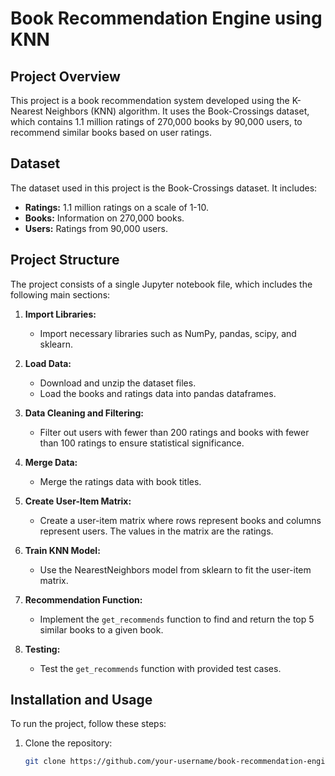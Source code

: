 # Book Recommendation Engine using KNN

## Project Overview

This project is a book recommendation system developed using the K-Nearest Neighbors (KNN) algorithm. It uses the Book-Crossings dataset, which contains 1.1 million ratings of 270,000 books by 90,000 users, to recommend similar books based on user ratings.

## Dataset

The dataset used in this project is the Book-Crossings dataset. It includes:
- **Ratings:** 1.1 million ratings on a scale of 1-10.
- **Books:** Information on 270,000 books.
- **Users:** Ratings from 90,000 users.

## Project Structure

The project consists of a single Jupyter notebook file, which includes the following main sections:

1. **Import Libraries:**
   - Import necessary libraries such as NumPy, pandas, scipy, and sklearn.

2. **Load Data:**
   - Download and unzip the dataset files.
   - Load the books and ratings data into pandas dataframes.

3. **Data Cleaning and Filtering:**
   - Filter out users with fewer than 200 ratings and books with fewer than 100 ratings to ensure statistical significance.

4. **Merge Data:**
   - Merge the ratings data with book titles.

5. **Create User-Item Matrix:**
   - Create a user-item matrix where rows represent books and columns represent users. The values in the matrix are the ratings.

6. **Train KNN Model:**
   - Use the NearestNeighbors model from sklearn to fit the user-item matrix.

7. **Recommendation Function:**
   - Implement the `get_recommends` function to find and return the top 5 similar books to a given book.

8. **Testing:**
   - Test the `get_recommends` function with provided test cases.

## Installation and Usage

To run the project, follow these steps:

1. Clone the repository:
   ```bash
   git clone https://github.com/your-username/book-recommendation-engine.git
